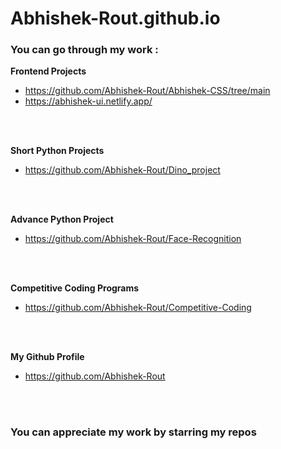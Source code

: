 # Abhishek-Rout.github.io

### You can go through my work :

**Frontend Projects**

  - https://github.com/Abhishek-Rout/Abhishek-CSS/tree/main
  - https://abhishek-ui.netlify.app/
<br/>
<br/>

**Short Python Projects**
  - https://github.com/Abhishek-Rout/Dino_project
<br/>
<br/>

**Advance Python Project**
  - https://github.com/Abhishek-Rout/Face-Recognition
<br/>
<br/>

**Competitive Coding Programs**
  - https://github.com/Abhishek-Rout/Competitive-Coding
<br/>
<br/>

**My Github Profile**
  - https://github.com/Abhishek-Rout
<br/>
<br/>

### You can appreciate my work by starring my repos 
